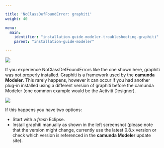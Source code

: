 ```yaml
---

title: 'NoClassDefFoundError: graphiti'
weight: 40

menu:
  main:
    identifier: "installation-guide-modeler-troubleshooting-graphiti"
    parent: "installation-guide-modeler"

---
```


<div class="row">
  <div class="col-xs-6 col-sm-6 col-md-3">
    <img data-img-thumb src="ref:asset:/assets/img/modeler/exception-graphiti.png" />
  </div>
  <div class="col-xs-6 col-sm-6 col-md-9">
  	<p>
    	If you experience NoClassDefFoundErrors like the one shown here, graphiti was not properly installed. Graphiti is a framework used by the <strong>camunda Modeler</strong>. This rarely happens, however it can occur if you had another plug-in installed using  a different version of graphiti before the camunda Modeler (one common example would be the Activiti Designer).
    </p>
  </div>
</div>

<div class="row">
  <div class="col-xs-6 col-sm-6 col-md-3">
    <img data-img-thumb src="ref:asset:/assets/img/modeler/install-graphiti.png" />
  </div>
  <div class="col-xs-6 col-sm-6 col-md-9">
		<p>
			If this happens you have two options:
			<ul>
	      <li>Start with a <em>fresh</em> Eclipse.</li>
	      <li>Install graphiti manually as shown in the left screenshot (please note that the version might change, currently use the latest 0.8.x version or check which version is referenced in the <strong>camunda Modeler</strong> update site).</li>
      </ul>
    </p>
  </div>
</div>
